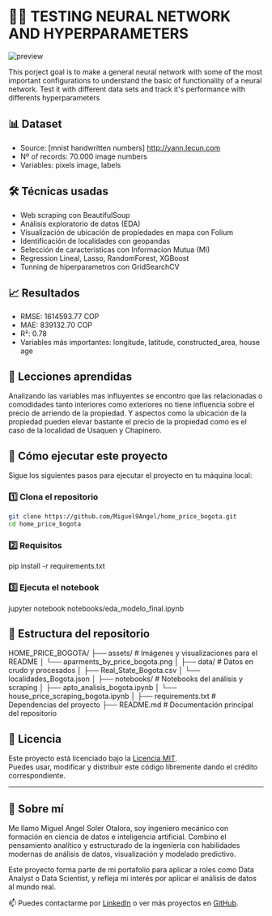# 🦾🤖 TESTING NEURAL NETWORK AND HYPERPARAMETERS

![preview](./assets/aparments_by_price_bogota.png)

This porject goal is to make a general neural network with some of the most important configurations to understand the basic of functionality of a neural network. Test it with different data sets and track it's performance with differents hyperparameters

## 📊 Dataset

- Source: [mnist handwritten numbers] http://yann.lecun.com
- Nº of records: 70.000 image numbers
- Variables: pixels image, labels

## 🛠️ Técnicas usadas

- Web scraping con BeautifulSoup
- Análisis exploratorio de datos (EDA)
- Visualización de ubicación de propiedades en mapa con Folium
- Identificación de localidades con geopandas
- Selección de caracteristicas con Informacion Mutua (MI)
- Regression Lineal, Lasso, RandomForest, XGBoost
- Tunning de hiperparametros con GridSearchCV

## 📈 Resultados

- RMSE: 1614593.77 COP
- MAE: 839132.70 COP
- R²: 0.78
- Variables más importantes: longitude, latitude, constructed_area, house age

## 🧠 Lecciones aprendidas

Analizando las variables mas influyentes se encontro que las relacionadas o comodidades tanto interiores como exteriores no tiene influencia sobre el precio de arriendo de la propiedad. Y aspectos como la ubicación de la propiedad pueden elevar bastante el precio de la propiedad como es el caso de la localidad de Usaquen y Chapinero.

## 🚀 Cómo ejecutar este proyecto

Sigue los siguientes pasos para ejecutar el proyecto en tu máquina local:

### 1️⃣ Clona el repositorio
```bash
git clone https://github.com/Miguel9Angel/home_price_bogota.git
cd home_price_bogota
```

### 2️⃣ Requisitos
pip install -r requirements.txt

### 3️⃣ Ejecuta el notebook
jupyter notebook notebooks/eda_modelo_final.ipynb

## 📁 Estructura del repositorio
HOME_PRICE_BOGOTA/
├── assets/ # Imágenes y visualizaciones para el README
│ └── aparments_by_price_bogota.png
│
├── data/ # Datos en crudo y procesados
│ ├── Real_State_Bogota.csv
│ └── localidades_Bogota.json
│
├── notebooks/ # Notebooks del análisis y scraping
│ ├── apto_analisis_bogota.ipynb
│ └── house_price_scraping_bogota.ipynb
│
├── requirements.txt # Dependencias del proyecto
├── README.md # Documentación principal del repositorio

## 📜 Licencia

Este proyecto está licenciado bajo la [Licencia MIT](./LICENSE).  
Puedes usar, modificar y distribuir este código libremente dando el crédito correspondiente.

--------------------------------------------------------------------------------------

## 🙋 Sobre mí

Me llamo Miguel Angel Soler Otalora, soy ingeniero mecánico con formación en ciencia de datos e inteligencia artificial. Combino el pensamiento analítico y estructurado de la ingeniería con habilidades modernas de análisis de datos, visualización y modelado predictivo.

Este proyecto forma parte de mi portafolio para aplicar a roles como Data Analyst o Data Scientist, y refleja mi interés por aplicar el análisis de datos al mundo real.

📫 Puedes contactarme por [LinkedIn](https://linkedin.com/in/miguel-soler-ml) o ver más proyectos en [GitHub](https://github.com/Miguel9Angel).
